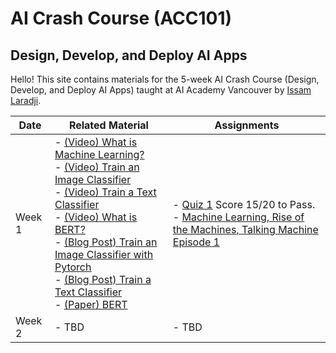 # AI Crash Course (ACC101)
## Design, Develop, and Deploy AI Apps 

Hello! This site contains materials for the 5-week AI Crash Course (Design, Develop, and Deploy AI Apps) taught at AI Academy Vancouver by [Issam Laradji](https://github.com/IssamLaradji).

| Date   | Related Material | Assignments |
|--------|------------------|-------------|
| Week 1 | - [(Video) What is Machine Learning?](https://www.youtube.com/watch?v=ukzFI9rgwfU&pp=ygUhbWFjaGluZSBsZWFybmluZyBvdmVydmlldyAzMCBtaW5z) <br /> - [(Video) Train an Image Classifier](https://www.youtube.com/watch?v=k1GIEkzQ8qc&pp=ygUcaW1hZ2UgY2xhc3NpZmljYXRpb24gcHl0b3JjaA%3D%3D) <br/> - [(Video) Train a Text Classifier](https://www.youtube.com/watch?v=QEaBAZQCtwE) <br/> - [(Video) What is BERT?](https://www.youtube.com/watch?v=t45S_MwAcOw) <br/> - [(Blog Post) Train an Image Classifier with Pytorch](https://pytorch.org/tutorials/beginner/blitz/cifar10_tutorial.html)  <br/> - [(Blog Post) Train a Text Classifier](https://huggingface.co/docs/transformers/en/training) <br/> - [(Paper) BERT](https://arxiv.org/abs/1810.04805)| - [Quiz 1](https://academy-ai.github.io/src/quiz_1.html) Score 15/20 to Pass. <br /> - [Machine Learning, Rise of the Machines, Talking Machine Episode 1](https://example.com) |
| Week 2 | - TBD | - TBD |
